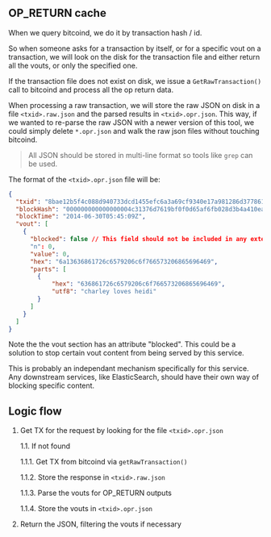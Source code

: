 OP_RETURN cache
---------------

When we query bitcoind, we do it by transaction hash / id.

So when someone asks for a transaction by itself, or for a specific vout on a transaction, we
will look on the disk for the transaction file and either return all the vouts, or only the
specified one.

If the transaction file does not exist on disk, we issue a `GetRawTransaction()` call to bitcoind
and process all the op return data.

When processing a raw transaction, we will store the raw JSON on disk in a file `<txid>.raw.json`
and the parsed results in `<txid>.opr.json`.  This way, if we wanted to re-parse the raw JSON with
a newer version of this tool, we could simply delete `*.opr.json` and walk the raw json files
without touching bitcoind.

> All JSON should be stored in multi-line format so tools like `grep` can be used.

The format of the `<txid>.opr.json` file will be:

```json
{
  "txid": "8bae12b5f4c088d940733dcd1455efc6a3a69cf9340e17a981286d3778615684",
  "blockHash": "000000000000000004c31376d7619bf0f0d65af6fb028d3b4a410ea39d22554c",
  "blockTime": "2014-06-30T05:45:09Z",
  "vout": [
    {
      "blocked": false // This field should not be included in any external responses.
      "n": 0,
      "value": 0,
      "hex": "6a13636861726c6579206c6f766573206865696469",
      "parts": [
        {
            "hex": "636861726c6579206c6f766573206865696469",
            "utf8": "charley loves heidi"
        }
      ]
    }
  ]   
}
```

Note the the vout section has an attribute "blocked".  This could be a solution to stop certain
vout content from being served by this service.

This is probably an independant mechanism specifically for this service.  Any downstream services,
like ElasticSearch, should have their own way of blocking specific content.


Logic flow
----------

1. Get TX for the request by looking for the file `<txid>.opr.json`

   1.1. If not found
   
      1.1.1. Get TX from bitcoind via `getRawTransaction()`

      1.1.2. Store the response in `<txid>.raw.json`

      1.1.3. Parse the vouts for OP_RETURN outputs
   
      1.1.4. Store the vouts in `<txid>.opr.json`
2. Return the JSON, filtering the vouts if necessary